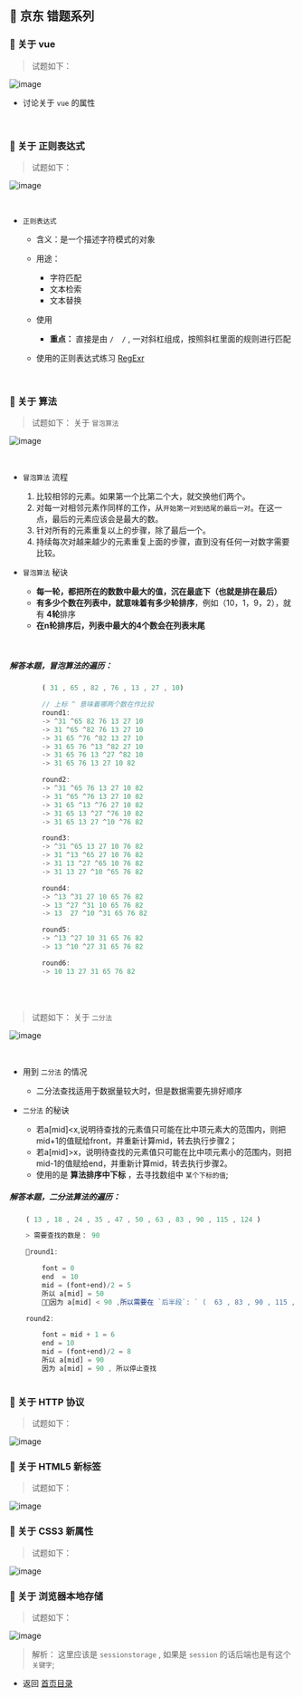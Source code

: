 ##  🐝 京东 错题系列

### 🌷 关于 vue

> 试题如下：

![image](./jindong-imgs/01.png)

- 讨论关于 `vue` 的属性

<br>

### 🌷 关于 正则表达式

> 试题如下：

![image](./jindong-imgs/02.png)

<br>

-  `正则表达式` 
    + 含义：是一个描述字符模式的对象
    + 用途：
        + 字符匹配
        + 文本检索
        + 文本替换
    + 使用
        + **重点：** 直接是由 ` /  / ` , 一对斜杠组成，按照斜杠里面的规则进行匹配

    + 使用的正则表达式练习 [RegExr](https://regexr.com/)
        

<br>

### 🌷 关于 算法

> 试题如下： 关于 `冒泡算法` 

![image](./jindong-imgs/03.png)

<br>

- ` 冒泡算法 ` 流程
    1. 比较相邻的元素。如果第一个比第二个大，就交换他们两个。
    2. 对每一对相邻元素作同样的工作，从`开始第一对到结尾的最后一对`。在这一点，最后的元素应该会是最大的数。
    3. 针对所有的元素重复以上的步骤，除了最后一个。
    4. 持续每次对越来越少的元素重复上面的步骤，直到没有任何一对数字需要比较。

- ` 冒泡算法 ` 秘诀
    + **每一轮，都把所在的数数中最大的值，沉在最底下（也就是排在最后）**
    + **有多少个数在列表中，就意味着有多少轮排序**，例如（10，1，9，2），就有 **4轮**排序
    + **在n轮排序后，列表中最大的4个数会在列表末尾**

<br>

##### 解答本题，冒泡算法的遍历：

```js
        ( 31 , 65 , 82 , 76 , 13 , 27 , 10)

        // 上标 ^ 意味着哪两个数在作比较
        round1:
        -> ^31 ^65 82 76 13 27 10
        -> 31 ^65 ^82 76 13 27 10
        -> 31 65 ^76 ^82 13 27 10
        -> 31 65 76 ^13 ^82 27 10
        -> 31 65 76 13 ^27 ^82 10
        -> 31 65 76 13 27 10 82 

        round2:
        -> ^31 ^65 76 13 27 10 82
        -> 31 ^65 ^76 13 27 10 82
        -> 31 65 ^13 ^76 27 10 82
        -> 31 65 13 ^27 ^76 10 82
        -> 31 65 13 27 ^10 ^76 82

        round3:
        -> ^31 ^65 13 27 10 76 82
        -> 31 ^13 ^65 27 10 76 82
        -> 31 13 ^27 ^65 10 76 82
        -> 31 13 27 ^10 ^65 76 82

        round4:
        -> ^13 ^31 27 10 65 76 82
        -> 13 ^27 ^31 10 65 76 82
        -> 13  27 ^10 ^31 65 76 82

        round5:
        -> ^13 ^27 10 31 65 76 82
        -> 13 ^10 ^27 31 65 76 82

        round6:
        -> 10 13 27 31 65 76 82


```

<br>
<br>

> 试题如下：  关于 `二分法`

![image](./jindong-imgs/04.png)

<br>

- 用到 `二分法` 的情况
    + 二分法查找适用于数据量较大时，但是数据需要先排好顺序

- `二分法` 的秘诀
    + 若a[mid]<x,说明待查找的元素值只可能在比中项元素大的范围内，则把mid+1的值赋给front，并重新计算mid，转去执行步骤2；
    + 若a[mid]>x，说明待查找的元素值只可能在比中项元素小的范围内，则把mid-1的值赋给end，并重新计算mid，转去执行步骤2。
    + 使用的是 **算法排序中下标** ，去寻找数组中 `某个下标的值`;


##### 解答本题，二分法算法的遍历：

``` js
    ( 13 , 18 , 24 , 35 , 47 , 50 , 63 , 83 , 90 , 115 , 124 )

    > 需要查找的数是： 90 

    round1:

        font = 0
        end  = 10
        mid = (font+end)/2 = 5
        所以 a[mid] = 50
        因为 a[mid] < 90 ,所以需要在 `后半段`: ` (  63 , 83 , 90 , 115 , 124 ) `中查找

    round2:

        font = mid + 1 = 6 
        end = 10  
        mid = (font+end)/2 = 8
        所以 a[mid] = 90
        因为 a[mid] = 90 , 所以停止查找
        
```



### 🌷 关于 HTTP 协议

> 试题如下：

![image](./jindong-imgs/05.png)

### 🌷 关于 HTML5 新标签

> 试题如下：

![image](./jindong-imgs/06.png)

### 🌷 关于 CSS3 新属性

> 试题如下：

![image](./jindong-imgs/08.png)


###  🌷 关于 浏览器本地存储
> 试题如下：

![image](./jindong-imgs/06.png)

> 解析：
这里应该是 `sessionstorage` , 如果是 `session` 的话后端也是有这个 `关键字`;




- 返回 [首页目录](../../README.md)

